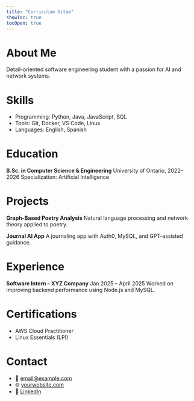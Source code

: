 ```yaml
---
title: "Curriculum Vitae"
showToc: true
tocOpen: true
---
```


# About Me

Detail-oriented software engineering student with a passion for AI and network systems.

# Skills

- Programming: Python, Java, JavaScript, SQL
- Tools: Git, Docker, VS Code, Linux
- Languages: English, Spanish

# Education

**B.Sc. in Computer Science & Engineering**
University of Ontario, 2022–2026
Specialization: Artificial Intelligence

# Projects

**Graph-Based Poetry Analysis**
Natural language processing and network theory applied to poetry.

**Journal AI App**
A journaling app with Auth0, MySQL, and GPT-assisted guidance.

# Experience

**Software Intern – XYZ Company**
Jan 2025 – April 2025
Worked on improving backend performance using Node.js and MySQL.

# Certifications

- AWS Cloud Practitioner
- Linux Essentials (LPI)

# Contact

- 📧 [email@example.com](mailto:email@example.com)
- 🌐 [yourwebsite.com](https://yourwebsite.com)
- 💼 [LinkedIn](https://linkedin.com/in/yourprofile)
